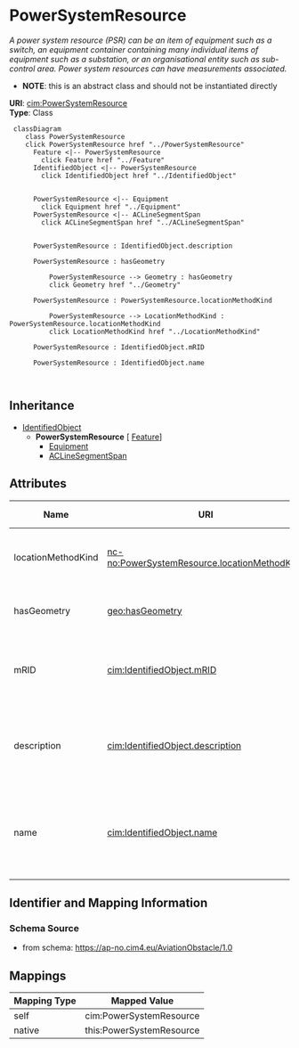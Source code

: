 # PowerSystemResource


_A power system resource (PSR) can be an item of equipment such as a switch, an equipment container containing many individual items of equipment such as a substation, or an organisational entity such as sub-control area. Power system resources can have measurements associated._




* __NOTE__: this is an abstract class and should not be instantiated directly


**URI**: [cim:PowerSystemResource](https://cim.ucaiug.io/ns#PowerSystemResource)<br />
**Type**: Class




```mermaid
 classDiagram
    class PowerSystemResource
    click PowerSystemResource href "../PowerSystemResource"
      Feature <|-- PowerSystemResource
        click Feature href "../Feature"
      IdentifiedObject <|-- PowerSystemResource
        click IdentifiedObject href "../IdentifiedObject"
      

      PowerSystemResource <|-- Equipment
        click Equipment href "../Equipment"
      PowerSystemResource <|-- ACLineSegmentSpan
        click ACLineSegmentSpan href "../ACLineSegmentSpan"
      
      
      PowerSystemResource : IdentifiedObject.description
        
      PowerSystemResource : hasGeometry
        
          PowerSystemResource --> Geometry : hasGeometry
          click Geometry href "../Geometry"
        
      PowerSystemResource : PowerSystemResource.locationMethodKind
        
          PowerSystemResource --> LocationMethodKind : PowerSystemResource.locationMethodKind
          click LocationMethodKind href "../LocationMethodKind"
        
      PowerSystemResource : IdentifiedObject.mRID
        
      PowerSystemResource : IdentifiedObject.name
        
      
```





## Inheritance
* [IdentifiedObject](IdentifiedObject.md)
    * **PowerSystemResource** [ [Feature](Feature.md)]
        * [Equipment](Equipment.md)
        * [ACLineSegmentSpan](ACLineSegmentSpan.md)



## Attributes


| Name | URI | Cardinality and Range | Description | Inheritance |
| ---  | --- | --- | --- | --- |
| locationMethodKind | [nc-no:PowerSystemResource.locationMethodKind](http://cim4.eu/ns/nc-no#PowerSystemResource.locationMethodKind) | 0..1 <br />  [LocationMethodKind](LocationMethodKind.md)  | Possible methods to derive geographical location | direct |
| hasGeometry | [geo:hasGeometry](http://www.opengis.net/ont/geosparql#hasGeometry) | 0..1 <br />  [Geometry](Geometry.md)  | Geometric representation of the spatial object | [Feature](Feature.md) |
| mRID | [cim:IdentifiedObject.mRID](https://cim.ucaiug.io/ns#IdentifiedObject.mRID) | 0..1 <br />  string  | Master resource identifier issued by a model authority | [IdentifiedObject](IdentifiedObject.md) |
| description | [cim:IdentifiedObject.description](https://cim.ucaiug.io/ns#IdentifiedObject.description) | 0..1 <br />  string  | The description is a free human readable text describing or naming the object | [IdentifiedObject](IdentifiedObject.md) |
| name | [cim:IdentifiedObject.name](https://cim.ucaiug.io/ns#IdentifiedObject.name) | 0..1 <br />  string  | The name is any free human readable and possibly non unique text naming the o... | [IdentifiedObject](IdentifiedObject.md) |









## Identifier and Mapping Information







### Schema Source


* from schema: https://ap-no.cim4.eu/AviationObstacle/1.0





## Mappings

| Mapping Type | Mapped Value |
| ---  | ---  |
| self | cim:PowerSystemResource |
| native | this:PowerSystemResource |




